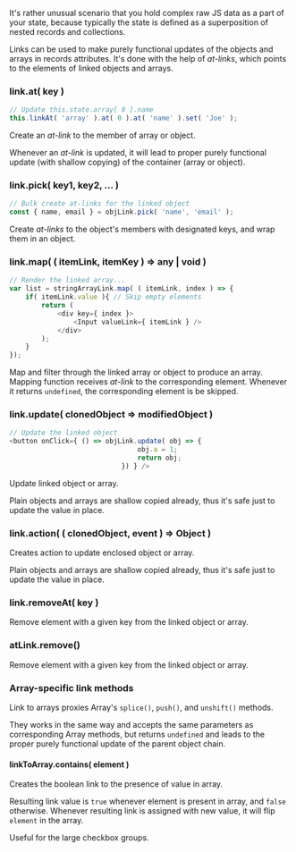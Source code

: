 It's rather unusual scenario that you hold complex raw JS data as a part of your state, because typically the state is
defined as a superposition of nested records and collections.

Links can be used to make purely functional updates of the objects and arrays in records attributes. It's done with
the help of _at-links_, which points to the elements of linked objects and arrays.

### link.at( key )

```javascript
// Update this.state.array[ 0 ].name
this.linkAt( 'array' ).at( 0 ).at( 'name' ).set( 'Joe' );
```

Create an _at-link_ to the member of array or object.

Whenever an _at-link_ is updated, it will lead to proper purely functional update (with shallow copying) of the
container (array or object).

### link.pick( key1, key2, ... )

```javascript
// Bulk create at-links for the linked object
const { name, email } = objLink.pick( 'name', 'email' );
```

Create _at-links_ to the object's members with designated keys, and wrap them in an object.

### link.map( ( itemLink, itemKey ) => any | void )

```javascript
// Render the linked array...
var list = stringArrayLink.map( ( itemLink, index ) => {
    if( itemLink.value ){ // Skip empty elements
        return (
            <div key={ index }>
                <Input valueLink={ itemLink } />
            </div>
        );
    }
});
```

Map and filter through the linked array or object to produce an array.
Mapping function receives _at-link_ to the corresponding element.
Whenever it returns `undefined`, the corresponding element is be skipped.

### link.update( clonedObject => modifiedObject )
 
```javascript
// Update the linked object
<button onClick={ () => objLink.update( obj => {
                                obj.a = 1;
                                return obj;
                            }) } />
```

Update linked object or array.

Plain objects and arrays are shallow copied already, thus it's safe just to update the value in place.

### link.action( ( clonedObject, event ) => Object )
 
Creates action to update enclosed object or array.

Plain objects and arrays are shallow copied already, thus it's safe just to update the value in place.

### link.removeAt( key )

Remove element with a given key from the linked object or array.

### atLink.remove()

Remove element with a given key from the linked object or array.

### Array-specific link methods

Link to arrays proxies Array's `splice()`, `push()`, and `unshift()` methods.

They works in the same way and accepts the same parameters as corresponding Array methods,
but returns `undefined` and leads to the proper purely functional update of the parent object chain.

#### linkToArray.contains( element )

Creates the boolean link to the presence of value in array.

Resulting link value is `true` whenever element is present in array, and `false` otherwise.
Whenever resulting link is assigned with new value, it will flip `element` in the array.

Useful for the large checkbox groups.
